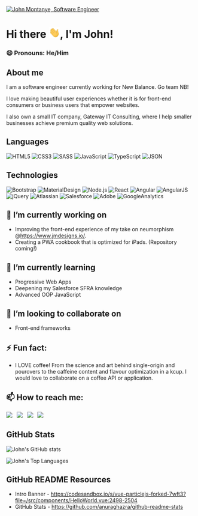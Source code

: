 [<img src="https://raw.githubusercontent.com/gatewayitconsulting/gatewayitconsulting/master/johnmontanye.gif" alt="John Montanye, Software Engineer" title="John Montanye, Software Engineer"/>](https://www.jmdesigns.io/)

# Hi there <img src="https://raw.githubusercontent.com/gatewayitconsulting/gatewayitconsulting/master/wave.gif" width="30px">, I'm John!

### 😄 Pronouns: He/Him

## About me

I am a software engineer currently working for New Balance. Go team NB!

I love making beautiful user experiences whether it is for front-end consumers or business users that empower websites.

I also own a small IT company, Gateway IT Consulting, where I help smaller businesses achieve premium quality web solutions.

## Languages

![HTML5](https://img.shields.io/badge/-HTML5-000?&logo=HTML5)
![CSS3](https://img.shields.io/badge/-CSS3-000?&logo=CSS3)
![SASS](https://img.shields.io/badge/-SASS-000?&logo=SASS)
![JavaScript](https://img.shields.io/badge/-JavaScript-000?&logo=JavaScript)
![TypeScript](https://img.shields.io/badge/-TypeScript-000?&logo=TypeScript)
![JSON](https://img.shields.io/badge/-JSON-000?&logo=JSON)

## Technologies

![Bootstrap](https://img.shields.io/badge/-Bootstrap-000?&logo=Bootstrap)
![MaterialDesign](https://img.shields.io/badge/-MaterialDesign-000?&logo=MaterialDesign)
![Node.js](https://img.shields.io/badge/-Node.js-000?&logo=Node.js)
![React](https://img.shields.io/badge/-React-000?&logo=React)
![Angular](https://img.shields.io/badge/-Angular-000?&logo=Angular)
![AngularJS](https://img.shields.io/badge/-AngularJS-000?&logo=AngularJS)
![jQuery](https://img.shields.io/badge/-jQuery-000?&logo=jQuery)
![Atlassian](https://img.shields.io/badge/-Atlassian-000?&logo=Atlassian)
![Salesforce](https://img.shields.io/badge/-Salesforce-000?&logo=Salesforce)
![Adobe](https://img.shields.io/badge/-Adobe-000?&logo=Adobe)
![GoogleAnalytics](https://img.shields.io/badge/-GoogleAnalytics-000?&logo=GoogleAnalytics)

## 🔭 I’m currently working on

- Improving the front-end experience of my take on neumorphism @https://www.jmdesigns.io/.
- Creating a PWA cookbook that is optimized for iPads. (Repository coming!)

## 🌱 I’m currently learning

- Progressive Web Apps
- Deepening my Salesforce SFRA knowledge
- Advanced OOP JavaScript

## 👯 I’m looking to collaborate on

- Front-end frameworks

## ⚡ Fun fact:

- I LOVE coffee! From the science and art behind single-origin and pourovers to the caffeine content and flavour optimization in a kcup. I would love to collaborate on a coffee API or application.

## 📫 How to reach me:
[<img src="https://img.icons8.com/color/48/000000/discord-logo.png" />](https://discord.gg/vctXymz5)  &nbsp; [<img src="https://img.icons8.com/color/48/000000/linkedin.png" />](https://www.linkedin.com/in/john-montanye/)  &nbsp; [<img src="https://img.icons8.com/color/48/000000/facebook-new.png" />](https://www.facebook.com/GatewayITConsultingLLC/)  &nbsp; [<img src="https://img.icons8.com/color/48/000000/ms-outlook.png" />](mailto:gatewayitconsulting@outlook.com)

## GitHub Stats

![John's GitHub stats](https://github-readme-stats.vercel.app/api?username=gatewayitconsulting&show_icons=true&theme=tokyonight)

![John's Top Languages](https://github-readme-stats.vercel.app/api/top-langs/?username=gatewayitconsulting&layout=compact&theme=tokyonight)

## GitHub README Resources

- Intro Banner - https://codesandbox.io/s/vue-particlejs-forked-7wft3?file=/src/components/HelloWorld.vue:2498-2504
- GitHub Stats - https://github.com/anuraghazra/github-readme-stats